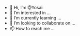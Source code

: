 - 👋 Hi, I’m @Yosaii
- 👀 I’m interested in ...
- 🌱 I’m currently learning ...
- 💞️ I’m looking to collaborate on ...
- 📫 How to reach me ...

<!---
Yosaii/Yosaii is a ✨ special ✨ repository because its `README.md` (this file) appears on your GitHub profile.
You can click the Preview link to take a look at your changes.
--->
